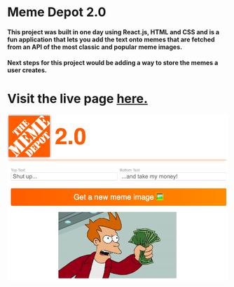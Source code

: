# Meme Depot 2.0

#### This project was built in one day using React.js, HTML and CSS and is a fun application that lets you add the text onto memes that are fetched from an API of the most classic and popular meme images.

#### Next steps for this project would be adding a way to store the memes a user creates.

# Visit the live page [here.](https://codemeister362.github.io/meme-depot-2.0/)


![screenshot of landing page](./src/assets/screenshot.png)



